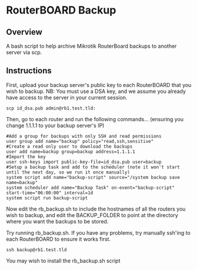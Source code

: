 # RouterBOARD Backup

## Overview

A bash script to help archive Mikrotik RouterBoard backups to another server via scp. 

## Instructions

First, upload your backup server's public key to each RouterBOARD that you wish to backup. NB: You must use a DSA key, and we assume you already have access to the server in your current session.
    
    scp id_dsa.pub admin@rb1.test.tld:

Then, go to each router and run the following commands... (ensuring you change 1.1.1.1 to your backup server's IP)

    #Add a group for backups with only SSH and read permissions
    user group add name="backup" policy="read,ssh,sensitive"
    #Create a read only user to download the backups
    user add name=backup group=backup address=1.1.1.1
    #Import the key 
    user ssh-keys import public-key-file=id_dsa.pub user=backup
    #Setup a backup task and add to the scheduler (note it won't start until the next day, so we run it once manually)
    system script add name="backup-script" source="/system backup save name=backup"
    system scheduler add name="Backup Task" on-event="backup-script" start-time="06:00:00" interval=1d
    system script run backup-script
    
Now edit the rb_backup.sh to include the hostnames of all the routers you wish to backup, and edit the BACKUP_FOLDER to point at the directory where you want the backups to be stored. 

Try running rb_backup.sh. If you have any problems, try manually ssh'ing to each RouterBOARD to ensure it works first.

    ssh backup@rb1.test.tld

You may wish to install the rb_backup.sh script
